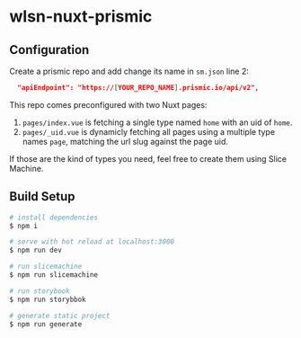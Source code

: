 # wlsn-nuxt-prismic

## Configuration

Create a prismic repo and add change its name in `sm.json` line 2:

```json
  "apiEndpoint": "https://[YOUR_REPO_NAME].prismic.io/api/v2",
```

This repo comes preconfigured with two Nuxt pages:

1. `pages/index.vue` is fetching a single type named `home` with an uid of `home`.
2. `pages/_uid.vue` is dynamicly fetching all pages using a multiple type names `page`, matching the url slug against the page uid.

If those are the kind of types you need, feel free to create them using Slice Machine.

## Build Setup

```bash
# install dependencies
$ npm i

# serve with hot reload at localhost:3000
$ npm run dev

# run slicemachine
$ npm run slicemachine

# run storybook
$ npm run storybbok

# generate static project
$ npm run generate
```
